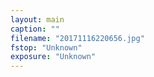```yaml
---
layout: main
caption: ""
filename: "20171116220656.jpg"
fstop: "Unknown"
exposure: "Unknown"
---
```


